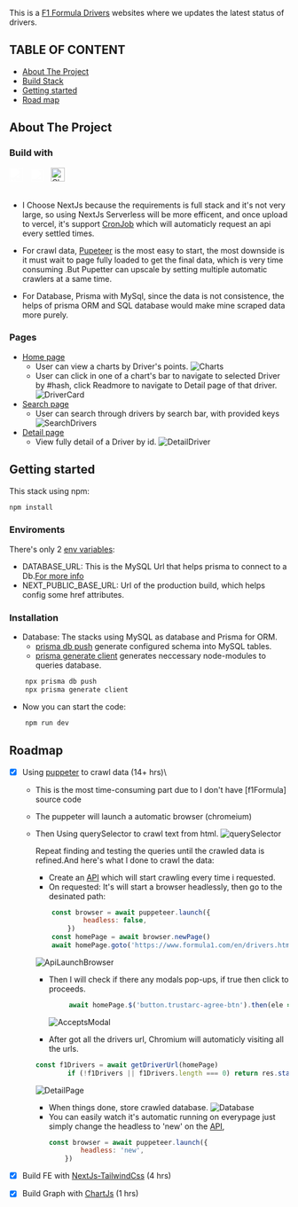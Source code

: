 This is a [F1 Formula Drivers]() websites where we updates the latest status of drivers.

## TABLE OF CONTENT

- [About The Project](#about-the-project)
- [Build Stack](#build-with)
- [Getting started](#getting-started)
- [Road map](#roadmap)

## About The Project

### Build with

<img alt='NextJs' width='25px' style="filter: brightness(0) invert(1); padding-right:10px;" src="https://cdn.jsdelivr.net/gh/devicons/devicon/icons/nextjs/nextjs-line.svg" />
<img alt="Prisma" width='22px' style="filter: brightness(0) invert(1); padding-right:10px;" src='./readme/prisma_icon.png'>
<img alt="ChartJs" width='25px' style="padding-right:10px;" src='https://scicoding.com/content/images/2021/09/chartjs-logo-1.svg'>

<br/>
<br/>

- I Choose NextJs because the requirements is full stack and it's not very large, so using NextJs Serverless will be more efficent, and once upload to vercel, it's support [CronJob](https://vercel.com/blog/cron-jobs) which will automaticly request an api every settled times.

- For crawl data, [Pupeteer](https://pptr.dev/) is the most easy to start, the most downside is it must wait to page fully loaded to get the final data, which is very time consuming .But Pupetter can upscale by setting multiple automatic crawlers at a same time.

- For Database, Prisma with MySql, since the data is not consistence, the helps of prisma ORM and SQL database would make mine scraped data more purely.

### Pages

- [Home page]()
  - User can view a charts by Driver's points.
    ![Charts](/readme/chartByPoints.png)
  - User can click in one of a chart's bar to navigate to selected Driver by #hash, click Readmore to navigate to Detail page of that driver.
    ![DriverCard](/readme/allDrivers.png)
- [Search page](/)
  - User can search through drivers by search bar, with provided keys
    ![SearchDrivers](/readme/searchPage.png)
- [Detail page](/)
  - View fully detail of a Driver by id.
    ![DetailDriver](/readme/detailPage.png)

## Getting started

This stack using npm:

```sh
npm install
```

### Enviroments

There's only 2 [env variables](/next-env.d.ts):

- DATABASE_URL: This is the MySQL Url that helps prisma to connect to a Db.[For more info](https://www.prisma.io/docs/getting-started/setup-prisma/add-to-existing-project/relational-databases/connect-your-database-typescript-planetscale#connecting-your-database)
- NEXT_PUBLIC_BASE_URL: Url of the production build, which helps config some href attributes.

### Installation

- Database: The stacks using MySQL as database and Prisma for ORM.
  - [prisma db push](/prisma/schema.prisma) generate configured schema into MySQL tables.
  - [prisma generate client](https://www.prisma.io/docs/getting-started/setup-prisma/start-from-scratch/relational-databases/querying-the-database-typescript-postgresql) generates neccessary node-modules to queries database.

```sh
    npx prisma db push
    npx prisma generate client
```

- Now you can start the code:

```sh
    npm run dev
```

## Roadmap

- [x] Using [puppeter](https://pptr.dev/) to crawl data (14+ hrs)\

  - This is the most time-consuming part due to I don't have [f1Formula] source code
  - The puppeter will launch a automatic browser (chromeium)
  - Then Using querySelector to crawl text from html.
    ![querySelector](/readme/findQueries.png)

    Repeat finding and testing the queries until the crawled data is refined.And here's what I done to crawl the data:

    - Create an [API](/src/pages/api/crawlData/f1formula.ts) which will start crawling every time i requested.
    - On requested: It's will start a browser headlessly, then go to the desinated path:

    ```Javascript
        const browser = await puppeteer.launch({
                headless: false,
            })
        const homePage = await browser.newPage()
        await homePage.goto('https://www.formula1.com/en/drivers.html', { waitUntil: 'networkidle2' })
    ```

    ![ApiLaunchBrowser](/readme/lauchChromium.png)

    - Then I will check if there any modals pop-ups, if true then click to proceeds.

      ```Javascript
           await homePage.$('button.trustarc-agree-btn').then(ele => ele?.click())
      ```

      ![AcceptsModal](/readme/acceptCookies.png)

    - After got all the drivers url, Chromium will automaticly visiting all the urls.

    ```Javascript
    const f1Drivers = await getDriverUrl(homePage)
            if (!f1Drivers || f1Drivers.length === 0) return res.status(400).json({ message: "No drivers found" })
    ```

    ![DetailPage](/readme/detailPageChromium.png)

    - When things done, store crawled database.
      ![Database](/readme/dataBase.png)
    - You can easily watch it's automatic running on everypage just simply change the headless to 'new' on the [API](/src/pages/api/crawlData/f1formula.ts),
      ```Javascript
      const browser = await puppeteer.launch({
              headless: 'new',
          })
      ```

- [x] Build FE with [NextJs-TailwindCss](#pages) (4 hrs)
- [x] Build Graph with [ChartJs](#pages) (1 hrs)
